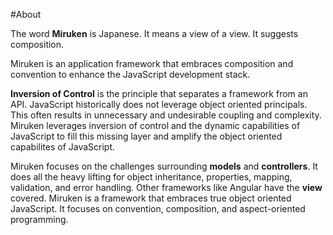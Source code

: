#About

The word **Miruken** is Japanese. It means a view of a view. It suggests composition.

Miruken is an application framework that embraces composition and convention to enhance the JavaScript development stack.

**Inversion of Control** is the principle that separates a framework from an API. JavaScript historically does not leverage object oriented principals. This often results in unnecessary and undesirable coupling and complexity. Miruken leverages inversion of control and the dynamic capabilities of JavaScript to fill this missing layer and amplify the object oriented capabilites of JavaScript.

Miruken focuses on the challenges surrounding **models** and **controllers**. It does all the heavy lifting for object inheritance, properties, mapping, validation, and error handling. Other frameworks like Angular have the **view** covered. Miruken is a framework that embraces true object oriented JavaScript. It focuses on convention, composition, and aspect-oriented programming. 
